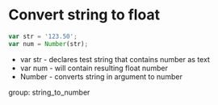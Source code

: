 # Convert string to float

```javascript
var str = '123.50';
var num = Number(str);
```

- var str - declares test string that contains number as text
- var num - will contain resulting float number
- Number - converts string in argument to number

group: string_to_number
